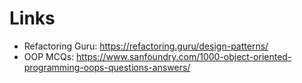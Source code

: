 # Links
- Refactoring Guru: https://refactoring.guru/design-patterns/
- OOP MCQs: https://www.sanfoundry.com/1000-object-oriented-programming-oops-questions-answers/